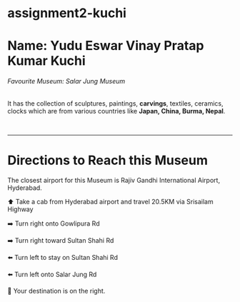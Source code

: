 # assignment2-kuchi

# Name: Yudu Eswar Vinay Pratap Kumar Kuchi

###### Favourite Museum: Salar Jung Museum

It has the collection of sculptures, paintings, **carvings**, textiles, ceramics, clocks which are from 
various countries like **Japan, China, Burma, Nepal**.

<br>

****


# Directions to Reach this Museum


The closest airport for this Museum is Rajiv Gandhi International Airport, Hyderabad.

⬆️ Take a cab from Hyderabad airport and travel 20.5KM via Srisailam Highway

➡️ Turn right onto Gowlipura Rd

➡️ Turn right toward Sultan Shahi Rd

⬅️ Turn left to stay on Sultan Shahi Rd

⬅️ Turn left onto Salar Jung Rd

📍  Your destination is on the right.
